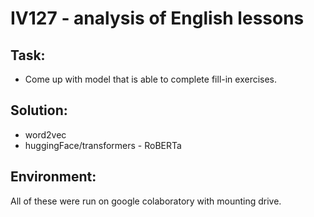 # IV127 - analysis of English lessons

## Task:
 - Come up with model that is able to complete fill-in exercises.

## Solution:
 - word2vec
 - huggingFace/transformers - RoBERTa
 
## Environment:

All of these were run on google colaboratory with mounting drive.
